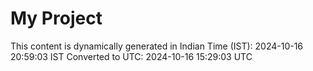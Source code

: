 # My Project

This content is dynamically generated in Indian Time (IST): 2024-10-16 20:59:03 IST
Converted to UTC: 2024-10-16 15:29:03 UTC
